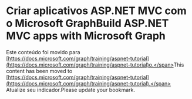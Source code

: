 # <a name="build-aspnet-mvc-apps-with-microsoft-graph"></a><span data-ttu-id="75901-101">Criar aplicativos ASP.NET MVC com o Microsoft Graph</span><span class="sxs-lookup"><span data-stu-id="75901-101">Build ASP.NET MVC apps with Microsoft Graph</span></span>

<span data-ttu-id="75901-102">Este conteúdo foi movido para [https://docs.microsoft.com/graph/training/aspnet-tutorial](https://docs.microsoft.com/graph/training/aspnet-tutorial)o.</span><span class="sxs-lookup"><span data-stu-id="75901-102">This content has been moved to [https://docs.microsoft.com/graph/training/aspnet-tutorial](https://docs.microsoft.com/graph/training/aspnet-tutorial).</span></span> <span data-ttu-id="75901-103">Atualize seu indicador.</span><span class="sxs-lookup"><span data-stu-id="75901-103">Please update your bookmark.</span></span>
